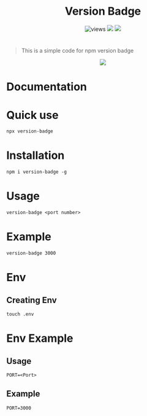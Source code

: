<h1 align=center>Version Badge</h1>

<p align=center>
<img src="https://img.shields.io/github/license/alestor123/VERSION-BADGE" alt=views >
<a href="https://github.com/alestor123/VERSION-BADGE/issues">
<img src="https://img.shields.io/github/issues-raw/alestor123/"></a>
<a href="https://www.npmjs.com/package/version-badge"><img src="https://img.shields.io/npm/v/version-badge"></a>
</p>

# 
> This is a simple code for npm version badge
<p align=center>
<a href="https://npmjs.org/package/version-badge">
<img src="https://nodei.co/npm/version-badge.png"></a>
</p>

# Documentation

# Quick use

``npx version-badge``

# Installation

``npm i version-badge -g ``

# Usage

``version-badge <port number> ``

# Example
``version-badge 3000``

# Env

## Creating Env
``touch .env``

# Env Example

## Usage
```
PORT=<Port>
```
## Example


```
PORT=3000
```
